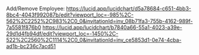 Add/Remove Employee: https://lucid.app/lucidchart/d5a78684-c651-4bb3-8bc4-4043f992087b/edit?viewport_loc=-985%2C-562%2C2252%2C983%2C0_0&invitationId=inv_08b71fa3-755b-4162-989f-7a5581f876b0
https://lucid.app/lucidchart/b7840a66-55a1-4023-a39e-29d1d4fb94df/edit?viewport_loc=-1450%2C-522%2C2560%2C1114%2C0_0&invitationId=inv_ce5853d1-0e74-4cba-ad1b-bc236c7acd51
